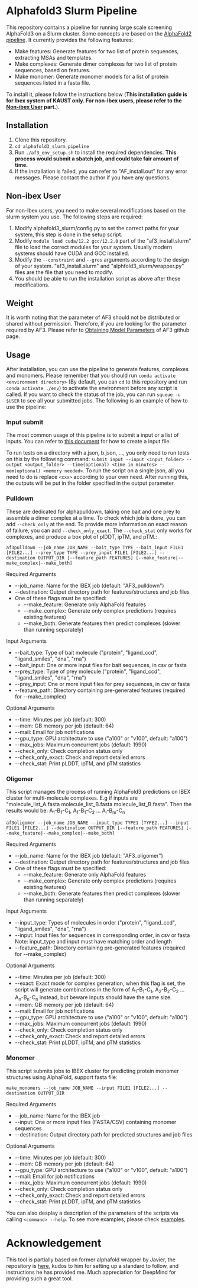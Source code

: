 # Alphafold3 Slurm Pipeline
This repository contains a pipeline for running large scale screening AlphaFold3 on a Slurm cluster. Some concepts are based on the [AlphaFold2 pipeline](https://github.com/strubelab/alphafold). It currently provides the following features:
- Make features: Generate features for two list of protein sequences, extracting MSAs and templates.
- Make complexes: Generate dimer complexes for two list of protein sequences, based on features.
- Make monomer: Generate monomer models for a list of protein sequences listed in a fasta file.

To install it, please follow the instructions below (**This installation guide is for Ibex system of KAUST only. For non-Ibex users, please refer to the [Non-ibex User](#non-ibex) part.**).
## Installation
1. Clone this repository.
2. `cd alphafold3_slurm_pipeline`
3. Run `./af3_env_setup.sh` to install the required dependencies. **This process would submit a sbatch job, and could take fair amount of time.**
4. If the installation is failed, you can refer to "AF_install.out" for any error messages. Please contact the author if you have any questions.

## Non-ibex User
<a name="non-ibex"></a>
For non-Ibex users, you need to make several modifications based on the slurm system you use. The following steps are required:
1. Modify alphafold3_slurm/config.py to set the correct paths for your system, this step is done in the setup script.
2. Modify `module load cuda/12.2 gcc/12.2.0` part of the "af3_install.slurm" file to load the correct modules for your system. Usually modern systems should have CUDA and GCC installed.
3. Modify the `--constraint` and `--gres` arguments according to the design of your system. "af3_install.slurm" and "alphfold3_slurm/wrapper.py" files are the file that you need to modify.
4. You should be able to run the installation script as above after these modifications.

## Weight
It is worth noting that the parameter of AF3 should not be distributed or shared without permission. Therefore, if you are looking for the parameter required by AF3. Please refer to [Obtaining Model Parameters](https://github.com/google-deepmind/alphafold3/tree/main?tab=readme-ov-file) of AF3 github page.

## Usage
After installation, you can use the pipeline to generate features, complexes and monomers. Please remember that you should run `conda activate <environment directory>` (By default, you can `cd` to this repository and run `conda activate ./env`) to activate the environment before any script is called. If you want to check the status of the job, you can run `squeue -u $USER` to see all your submitted jobs. The following is an example of how to use the pipeline:

### Input submit
The most common usage of this pipeline is to submit a input or a list of inputs. You can refer to [this document](https://github.com/google-deepmind/alphafold3/blob/main/docs/input.md) for how to create a input file.

To run tests on a directory with a.json, b.json, ..., you only need to run tests on this by the following command:
`submit_input --input <input_folder> --output <output_folder> --time(optional) <time in minutes> --mem(optional) <memory needed>`. To run the script on a single json, all you need to do is replace `<xxx>` according to your own need. After running this, the outputs will be put in the folder specified in the output parameter.

### Pulldown
These are dedicated for alphapulldown, taking one bait and one prey to assemble a dimer complex at a time. To check which job is done, you can add `--check_only` at the end. To provide more information on exact reason of failure, you can add `--check_only_exact`. The `--check_stat` only works for complexes, and produce a box plot of plDDT, ipTM, and pTM.:

`af3pulldown --job_name JOB_NAME --bait_type TYPE --bait_input FILE1 [FILE2...] --prey_type TYPE --prey_input FILE1 [FILE2...] --destination OUTPUT_DIR [--feature_path FEATURES] [--make_feature|--make_complex|--make_both]`

Required Arguments
- --job_name: Name for the IBEX job (default: "AF3_pulldown")
- --destination: Output directory path for features/structures and job files
- One of these flags must be specified:
  - --make_feature: Generate only AlphaFold features
  - --make_complex: Generate only complex predictions (requires existing features)
  - --make_both: Generate features then predict complexes (slower than running separately)

Input Arguments
- --bait_type: Type of bait molecule ("protein", "ligand_ccd", "ligand_smiles", "dna", "rna")
- --bait_input: One or more input files for bait sequences, in csv or fasta
- --prey_type: Type of prey molecule ("protein", "ligand_ccd", "ligand_smiles", "dna", "rna")
- --prey_input: One or more input files for prey sequences, in csv or fasta
- --feature_path: Directory containing pre-generated features (required for --make_complex)

Optional Arguments
- --time: Minutes per job (default: 300)
- --mem: GB memory per job (default: 64) 
- --mail: Email for job notifications
- --gpu_type: GPU architecture to use ("a100" or "v100", default: "a100")
- --max_jobs: Maximum concurrent jobs (default: 1990)
- --check_only: Check completion status only
- --check_only_exact: Check and report detailed errors
- --check_stat: Print pLDDT, ipTM, and pTM statistics

### Oligomer

This script manages the process of running AlphaFold3 predictions on IBEX cluster for multi-molecule complexes. E.g if inputs are "molecule_list_A.fasta molecule_list_B.fasta molecule_list_B.fasta". Then the results would be: A<sub>1</sub>-B<sub>1</sub>-C<sub>1</sub>,  A<sub>1</sub>-B<sub>1</sub>-C<sub>2</sub> ... A<sub>l</sub>-B<sub>m</sub>-C<sub>n</sub>

`af3oligomer --job_name JOB_NAME --input_type TYPE1 [TYPE2...] --input FILE1 [FILE2...] --destination OUTPUT_DIR [--feature_path FEATURES] [--make_feature|--make_complex|--make_both]`

Required Arguments
- --job_name: Name for the IBEX job (default: "AF3_oligomer")
- --destination: Output directory path for features/structures and job files
- One of these flags must be specified:
  - --make_feature: Generate only AlphaFold features
  - --make_complex: Generate only complex predictions (requires existing features)
  - --make_both: Generate features then predict complexes (slower than running separately)

Input Arguments
- --input_type: Types of molecules in order ("protein", "ligand_ccd", "ligand_smiles", "dna", "rna")
- --input: Input files for sequences in corresponding order, in csv or fasta
  Note: input_type and input must have matching order and length
- --feature_path: Directory containing pre-generated features (required for --make_complex)

Optional Arguments
- --time: Minutes per job (default: 300)
- --exact: Exact mode for complex generation, when this flag is set, the script will generate combinations in the form of A<sub>1</sub>-B<sub>1</sub>-C<sub>1</sub>,  A<sub>2</sub>-B<sub>2</sub>-C<sub>2</sub> ... A<sub>n</sub>-B<sub>n</sub>-C<sub>n</sub> instead, but beware inputs should have the same size.
- --mem: GB memory per job (default: 64) 
- --mail: Email for job notifications
- --gpu_type: GPU architecture to use ("a100" or "v100", default: "a100")
- --max_jobs: Maximum concurrent jobs (default: 1990)
- --check_only: Check completion status only
- --check_only_exact: Check and report detailed errors
- --check_stat: Print pLDDT, ipTM, and pTM statistics

### Monomer
This script submits jobs to IBEX cluster for predicting protein monomer structures using AlphaFold, support fasta file:

`make_monomers --job_name JOB_NAME --input FILE1 [FILE2...] --destination OUTPUT_DIR`

Required Arguments

-   --job_name: Name for the IBEX job
-   --input: One or more input files (FASTA/CSV) containing monomer sequences
-   --destination: Output directory path for predicted structures and job files

Optional Arguments

-   --time: Minutes per job (default: 300)
-   --mem: GB memory per job (default: 64)
-   --gpu_type: GPU architecture to use ("a100" or "v100", default: "a100")
-   --mail: Email for job notifications
-   --max_jobs: Maximum concurrent jobs (default: 1990)
-   --check_only: Check completion status only
-   --check_only_exact: Check and report detailed errors
-   --check_stat: Print pLDDT, ipTM, and pTM statistics


You can also desplay a description of the parameters of the scripts via calling `<command> --help`. To see more examples, please check [examples](examples/example.md).


# Acknowledgement
This tool is partially based on former alphafold wrapper by Javier, the repository is [here](https://github.com/strubelab/alphafold), kudos to him for setting up a standard to follow, and instructions he has provided me. 
Much appreciation for DeepMind for providing such a great tool.
